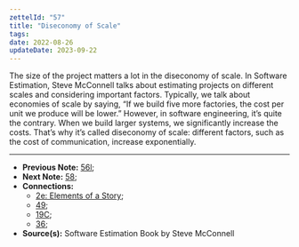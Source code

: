 ```yaml
---
zettelId: "57"
title: "Diseconomy of Scale"
tags:
date: 2022-08-26
updateDate: 2023-09-22
---
```


The size of the project matters a lot in the diseconomy of scale. In Software Estimation, Steve McConnell talks about estimating projects on different scales and considering important factors. Typically, we talk about economies of scale by saying, “If we build five more factories, the cost per unit we produce will be lower.” However, in software engineering, it’s quite the contrary. When we build larger systems, we significantly increase the costs. That’s why it’s called diseconomy of scale: different factors, such as the cost of communication, increase exponentially.

---

- **Previous Note:** [56l](/notes/56l/);
- **Next Note:** [58](/notes/58/);
- **Connections:**
  - [2e: Elements of a Story](/notes/2e/);
  - [49](/notes/49/);
  - [19C](/notes/19c/);
  - [36](/notes/36/);
- **Source(s):** Software Estimation Book by Steve McConnell
